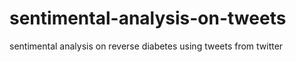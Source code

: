 # sentimental-analysis-on-tweets
sentimental analysis on reverse diabetes using tweets from twitter
